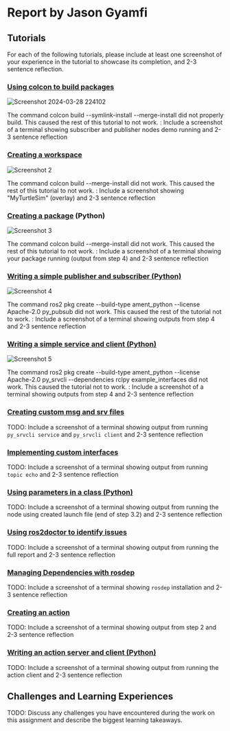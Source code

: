 # Report by Jason Gyamfi

## Tutorials

For each of the following tutorials, please include at least one screenshot of your experience in the tutorial to showcase its completion, and 2-3 sentence reflection.

### [Using colcon to build packages](https://docs.ros.org/en/humble/Tutorials/Beginner-Client-Libraries/Colcon-Tutorial.html)
![Screenshot 2024-03-28 224102](https://github.com/gyamfi01/project04-gyamfi01/assets/112565160/3976dc76-9e38-483f-a34d-c8402008ed07)

The command colcon build --symlink-install --merge-install did not properly build. This caused the rest of this tutorial to not work.
: Include a screenshot of a terminal showing subscriber and publisher nodes demo running and 2-3 sentence reflection

### [Creating a workspace](https://docs.ros.org/en/humble/Tutorials/Beginner-Client-Libraries/Creating-A-Workspace/Creating-A-Workspace.html)
![Screenshot 2](https://github.com/gyamfi01/project04-gyamfi01/assets/112565160/0202e397-4bbe-405c-adb7-3dd375aa2949)

The command colcon build --merge-install did not work. This caused the rest of this tutorial to not work.
: Include a screenshot showing "MyTurtleSim" (overlay) and 2-3 sentence reflection

### [Creating a package](https://docs.ros.org/en/humble/Tutorials/Beginner-Client-Libraries/Creating-Your-First-ROS2-Package.html) (Python)
![Screenshot 3](https://github.com/gyamfi01/project04-gyamfi01/assets/112565160/51a19f2f-cf04-4829-8128-a80055843062)


The command colcon build --merge-install did not work. This caused the rest of this tutorial to not work.
: Include a screenshot of a terminal showing your package running (output from step 4) and 2-3 sentence reflection

### [Writing a simple publisher and subscriber (Python)](https://docs.ros.org/en/humble/Tutorials/Beginner-Client-Libraries/Writing-A-Simple-Py-Publisher-And-Subscriber.html)
![Screenshot 4](https://github.com/gyamfi01/project04-gyamfi01/assets/112565160/a7c233af-64c4-474a-8cc3-441492e8fa6c)


The command ros2 pkg create --build-type ament_python --license Apache-2.0 py_pubsub did not work. This caused the rest of the tutorial not to work.
: Include a screenshot of a terminal showing outputs from step 4 and 2-3 sentence reflection

### [Writing a simple service and client (Python)](https://docs.ros.org/en/humble/Tutorials/Beginner-Client-Libraries/Writing-A-Simple-Py-Service-And-Client.html)
![Screenshot 5](https://github.com/gyamfi01/project04-gyamfi01/assets/112565160/619f028a-e3c2-4f04-b228-17e5d262317f)

The command ros2 pkg create --build-type ament_python --license Apache-2.0 py_srvcli --dependencies rclpy example_interfaces did not work. This caused the tutorial not to work.
: Include a screenshot of a terminal showing outputs from step 4 and 2-3 sentence reflection

### [Creating custom msg and srv files](https://docs.ros.org/en/humble/Tutorials/Beginner-Client-Libraries/Custom-ROS2-Interfaces.html)

TODO: Include a screenshot of a terminal showing output from running `py_srvcli service` and `py_srvcli client` and 2-3 sentence reflection

### [Implementing custom interfaces](https://docs.ros.org/en/humble/Tutorials/Beginner-Client-Libraries/Single-Package-Define-And-Use-Interface.html)

TODO: Include a screenshot of a terminal showing output from running `topic echo` and 2-3 sentence reflection

### [Using parameters in a class (Python)](https://docs.ros.org/en/humble/Tutorials/Beginner-Client-Libraries/Using-Parameters-In-A-Class-Python.html)

TODO: Include a screenshot of a terminal showing output from running the node using created launch file (end of step 3.2) and 2-3 sentence reflection

### [Using ros2doctor to identify issues](https://docs.ros.org/en/humble/Tutorials/Beginner-Client-Libraries/Getting-Started-With-Ros2doctor.html)

TODO: Include a screenshot of a terminal showing output from running the full report and 2-3 sentence reflection

### [Managing Dependencies with rosdep](https://docs.ros.org/en/humble/Tutorials/Intermediate/Rosdep.html)

TODO: Include a screenshot of a terminal showing `rosdep` installation and 2-3 sentence reflection

### [Creating an action](https://docs.ros.org/en/humble/Tutorials/Intermediate/Creating-an-Action.html)

TODO: Include a screenshot of a terminal showing output from step 2 and 2-3 sentence reflection

### [Writing an action server and client (Python)](https://docs.ros.org/en/humble/Tutorials/Intermediate/Writing-an-Action-Server-Client/Py.html)

TODO: Include a screenshot of a terminal showing output from running the action client and 2-3 sentence reflection

## Challenges and Learning Experiences

TODO: Discuss any challenges you have encountered during the work on this assignment and describe the biggest learning takeaways.
